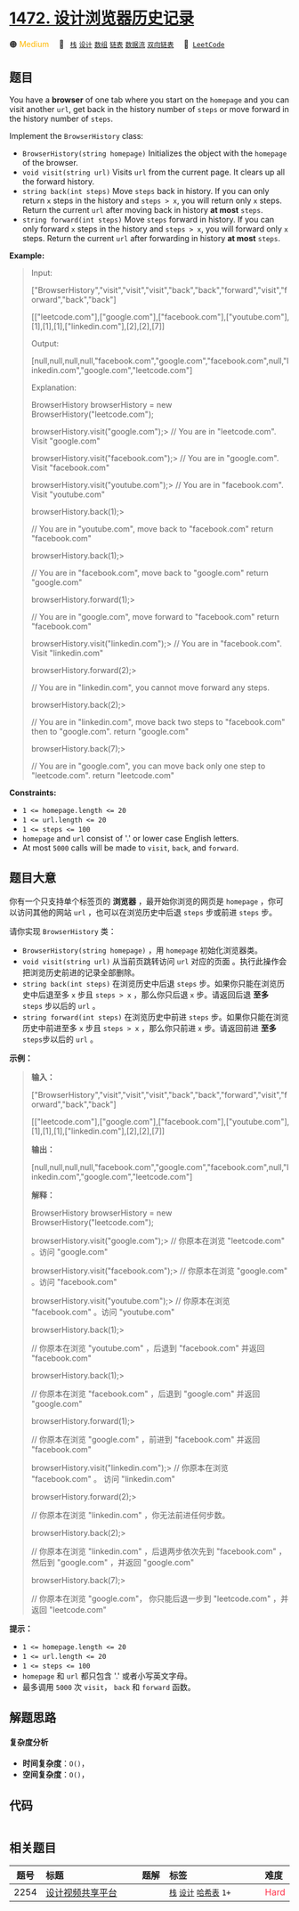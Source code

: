 # [1472. 设计浏览器历史记录](https://leetcode.com/problems/design-browser-history)

🟠 <font color=#ffb800>Medium</font>&emsp; 🔖&ensp; [`栈`](/leetcode/outline/tag/stack.md) [`设计`](/leetcode/outline/tag/design.md) [`数组`](/leetcode/outline/tag/array.md) [`链表`](/leetcode/outline/tag/linked-list.md) [`数据流`](/leetcode/outline/tag/data-stream.md) [`双向链表`](/leetcode/outline/tag/doubly-linked-list.md)&emsp; 🔗&ensp;[`LeetCode`](https://leetcode.com/problems/design-browser-history)


## 题目

You have a **browser** of one tab where you start on the `homepage` and you
can visit another `url`, get back in the history number of `steps` or move
forward in the history number of `steps`.

Implement the `BrowserHistory` class:

  * `BrowserHistory(string homepage)` Initializes the object with the `homepage` of the browser.
  * `void visit(string url)` Visits `url` from the current page. It clears up all the forward history.
  * `string back(int steps)` Move `steps` back in history. If you can only return `x` steps in the history and `steps > x`, you will return only `x` steps. Return the current `url` after moving back in history **at most** `steps`.
  * `string forward(int steps)` Move `steps` forward in history. If you can only forward `x` steps in the history and `steps > x`, you will forward only `x` steps. Return the current `url` after forwarding in history **at most** `steps`.



**Example:**

> Input:
> 
> ["BrowserHistory","visit","visit","visit","back","back","forward","visit","forward","back","back"]
> 
> [["leetcode.com"],["google.com"],["facebook.com"],["youtube.com"],[1],[1],[1],["linkedin.com"],[2],[2],[7]]
> 
> Output:
> 
> [null,null,null,null,"facebook.com","google.com","facebook.com",null,"linkedin.com","google.com","leetcode.com"]
> 
> 
> 
> Explanation:
> 
> BrowserHistory browserHistory = new BrowserHistory("leetcode.com");
> 
> browserHistory.visit("google.com");> 
>    // You are in "leetcode.com". Visit "google.com"
> 
> browserHistory.visit("facebook.com");> 
>  // You are in "google.com". Visit "facebook.com"
> 
> browserHistory.visit("youtube.com");> 
>   // You are in "facebook.com". Visit "youtube.com"
> 
> browserHistory.back(1);> 
> > 
> > 
> > 
>    // You are in "youtube.com", move back to "facebook.com" return "facebook.com"
> 
> browserHistory.back(1);> 
> > 
> > 
> > 
>    // You are in "facebook.com", move back to "google.com" return "google.com"
> 
> browserHistory.forward(1);> 
> > 
> > 
> > 
> // You are in "google.com", move forward to "facebook.com" return "facebook.com"
> 
> browserHistory.visit("linkedin.com");> 
>  // You are in "facebook.com". Visit "linkedin.com"
> 
> browserHistory.forward(2);> 
> > 
> > 
> > 
> // You are in "linkedin.com", you cannot move forward any steps.
> 
> browserHistory.back(2);> 
> > 
> > 
> > 
>    // You are in "linkedin.com", move back two steps to "facebook.com" then to "google.com". return "google.com"
> 
> browserHistory.back(7);> 
> > 
> > 
> > 
>    // You are in "google.com", you can move back only one step to "leetcode.com". return "leetcode.com"

**Constraints:**

  * `1 <= homepage.length <= 20`
  * `1 <= url.length <= 20`
  * `1 <= steps <= 100`
  * `homepage` and `url` consist of  '.' or lower case English letters.
  * At most `5000` calls will be made to `visit`, `back`, and `forward`.


## 题目大意

你有一个只支持单个标签页的 **浏览器**  ，最开始你浏览的网页是 `homepage` ，你可以访问其他的网站 `url` ，也可以在浏览历史中后退
`steps` 步或前进 `steps` 步。

请你实现 `BrowserHistory` 类：

  * `BrowserHistory(string homepage)` ，用 `homepage` 初始化浏览器类。
  * `void visit(string url)` 从当前页跳转访问 `url` 对应的页面  。执行此操作会把浏览历史前进的记录全部删除。
  * `string back(int steps)` 在浏览历史中后退 `steps` 步。如果你只能在浏览历史中后退至多 `x` 步且 `steps > x` ，那么你只后退 `x` 步。请返回后退 **至多** `steps` 步以后的 `url` 。
  * `string forward(int steps)` 在浏览历史中前进 `steps` 步。如果你只能在浏览历史中前进至多 `x` 步且 `steps > x` ，那么你只前进 `x` 步。请返回前进 **至多**  `steps`步以后的 `url` 。



**示例：**

> 
> 
> 
> 
> 
> **输入：**
> 
> ["BrowserHistory","visit","visit","visit","back","back","forward","visit","forward","back","back"]
> 
> [["leetcode.com"],["google.com"],["facebook.com"],["youtube.com"],[1],[1],[1],["linkedin.com"],[2],[2],[7]]
> 
> **输出：**
> 
> [null,null,null,null,"facebook.com","google.com","facebook.com",null,"linkedin.com","google.com","leetcode.com"]
> 
> 
> 
> **解释：**
> 
> BrowserHistory browserHistory = new BrowserHistory("leetcode.com");
> 
> browserHistory.visit("google.com");> 
>    // 你原本在浏览 "leetcode.com" 。访问 "google.com"
> 
> browserHistory.visit("facebook.com");> 
>  // 你原本在浏览 "google.com" 。访问 "facebook.com"
> 
> browserHistory.visit("youtube.com");> 
>   // 你原本在浏览 "facebook.com" 。访问 "youtube.com"
> 
> browserHistory.back(1);> 
> > 
> > 
> > 
>    // 你原本在浏览 "youtube.com" ，后退到 "facebook.com" 并返回 "facebook.com"
> 
> browserHistory.back(1);> 
> > 
> > 
> > 
>    // 你原本在浏览 "facebook.com" ，后退到 "google.com" 并返回 "google.com"
> 
> browserHistory.forward(1);> 
> > 
> > 
> > 
> // 你原本在浏览 "google.com" ，前进到 "facebook.com" 并返回 "facebook.com"
> 
> browserHistory.visit("linkedin.com");> 
>  // 你原本在浏览 "facebook.com" 。 访问 "linkedin.com"
> 
> browserHistory.forward(2);> 
> > 
> > 
> > 
> // 你原本在浏览 "linkedin.com" ，你无法前进任何步数。
> 
> browserHistory.back(2);> 
> > 
> > 
> > 
>    // 你原本在浏览 "linkedin.com" ，后退两步依次先到 "facebook.com" ，然后到 "google.com" ，并返回 "google.com"
> 
> browserHistory.back(7);> 
> > 
> > 
> > 
>    // 你原本在浏览 "google.com"， 你只能后退一步到 "leetcode.com" ，并返回 "leetcode.com"
> 
> 



**提示：**

  * `1 <= homepage.length <= 20`
  * `1 <= url.length <= 20`
  * `1 <= steps <= 100`
  * `homepage` 和 `url` 都只包含 '.' 或者小写英文字母。
  * 最多调用 `5000` 次 `visit`， `back` 和 `forward` 函数。


## 解题思路

#### 复杂度分析

- **时间复杂度**：`O()`，
- **空间复杂度**：`O()`，

## 代码

```javascript

```

## 相关题目

| 题号 | 标题 | 题解 | 标签 | 难度 |
| :------: | :------ | :------: | :------ | :------ |
| 2254 | [设计视频共享平台](https://leetcode.com/problems/design-video-sharing-platform) |  |  [`栈`](/leetcode/outline/tag/stack.md) [`设计`](/leetcode/outline/tag/design.md) [`哈希表`](/leetcode/outline/tag/hash-table.md) `1+` | <font color=#ff334b>Hard</font> |

<style>
.blue {
    background-color: #096dd9;
    padding: 0.25rem 0.5rem;
    margin: 0;
    font-size: 0.85em;
    border-radius: 3px;
    color: white;
    font-weight: 500;
}
table th:first-of-type { width: 10%; }
table th:nth-of-type(2) { width: 35%; }
table th:nth-of-type(3) { width: 10%; }
table th:nth-of-type(4) { width: 35%; }
table th:nth-of-type(5) { width: 10%; }
</style>
